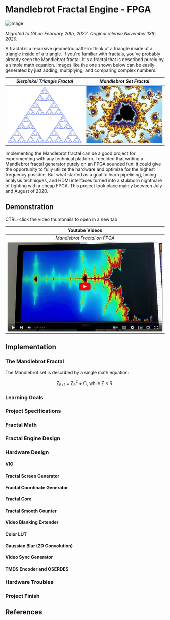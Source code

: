 # Mandlebrot Fractal Engine - FPGA
![Image](/doc/FractalFront.gif)

*Migrated to Git on February 20th, 2022. Original release November 13th, 2020.*

A fractal is a recursive geometric pattern: think of a triangle inside of a triangle inside of a
triangle. If you're familiar with fractals, you've probably already seen the Mandlebrot fractal.
It's a fractal that is described purely by a simple math equation. Images like the one shown below
can be easily generated by just adding, multiplying, and comparing complex numbers.

| *Sierpinksi Triangle Fractal* | *Mandlebrot Set Fractal*      |
| ----------------------------- | ----------------------------- |
| ![Image](/doc/TriFractal.png) | ![Image](/doc/mandlebrot.jpg) |




Implementing the Mandlebrot fractal can be a good project for experimenting with any technical
platform. I decided that writing a Mandlebrot fractal generator purely on an FPGA sounded fun: it
could give the opportunity to fully utilize the hardware and optimize for the highest frequency
possible. But what started as a goal to learn pipelining, timing analysis techniques, and HDMI
interfaces turned into a stubborn nightmare of fighting with a cheap FPGA. This project took place
mainly between July and August of 2020.  

## Demonstration
CTRL+click the video thumbnails to open in a new tab

| Youtube Videos |
| :--: |
| *Mandlebrot Fractal on FPGA* |
| [![Image](/doc/vid01_tb.png)](https://youtu.be/olNmJYW6uFA) |

## Implementation

### The Mandlebrot Fractal

The Mandlebrot set is described by a single math equation:
<p align="center" class="font-weight-bold">Z<sub>n+1</sub> = Z<sub>n</sub><sup>2</sup> + C, while Z &lt; R&nbsp;</p>

### Learning Goals

### Project Specifications

### Fractal Math

### Fractal Engine Design

### Hardware Design

#### VIO

#### Fractal Screen Generator

#### Fractal Coordinate Generator

#### Fractal Core

#### Fractal Smooth Counter

#### Video Blanking Extender

#### Color LUT

#### Gaussian Blur (2D Convolution)

#### Video Sync Generator

#### TMDS Encoder and OSERDES

### Hardware Troubles

### Project Finish

## References
